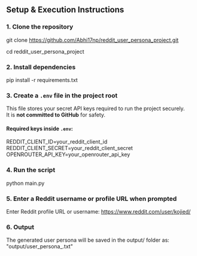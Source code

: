 ## Setup & Execution Instructions

### 1. Clone the repository

git clone https://github.com/Abhi17np/reddit_user_persona_project.git

cd reddit_user_persona_project

### 2. Install dependencies

pip install -r requirements.txt

### 3. Create a `.env` file in the project root

This file stores your secret API keys required to run the project securely.  
It is **not committed to GitHub** for safety.

#### Required keys inside `.env`:
REDDIT_CLIENT_ID=your_reddit_client_id  
REDDIT_CLIENT_SECRET=your_reddit_client_secret
OPENROUTER_API_KEY=your_openrouter_api_key

### 4. Run the script
python main.py

### 5. Enter a Reddit username or profile URL when prompted
Enter Reddit profile URL or username: https://www.reddit.com/user/kojied/

### 6. Output
The generated user persona will be saved in the output/ folder as:
"output/user_persona_<username>.txt"
